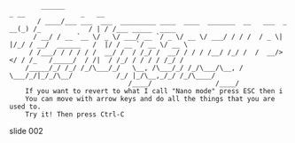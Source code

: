             ______                                                             _ __              _   __
           / ____/___ ___  ___  _________ ____  ____  _______  __   ___  _  __(_) /_            / | / /___ _____  ____
          / __/ / __ `__ \/ _ \/ ___/ __ `/ _ \/ __ \/ ___/ / / /  / _ \| |/_/ / __/  ______   /  |/ / __ `/ __ \/ __ \
         / /___/ / / / / /  __/ /  / /_/ /  __/ / / / /__/ /_/ /  /  __/>  </ / /_   /_____/  / /|  / /_/ / / / / /_/ /
        /_____/_/ /_/ /_/\___/_/   \__, /\___/_/ /_/\___/\__, /   \___/_/|_/_/\__/           /_/ |_/\__,_/_/ /_/\____/
                                  /____/                /____/
        If you want to revert to what I call "Nano mode" press ESC then i
        You can move with arrow keys and do all the things that you are used to.
        Try it! Then press Ctrl-C
















































































slide 002
